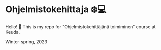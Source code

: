 # Ohjelmistokehittaja :snowflake::computer:

Hello! :wave: This is my repo for "Ohjelmistokehittäjänä toimiminen" course at Keuda. 

Winter-spring, 2023
